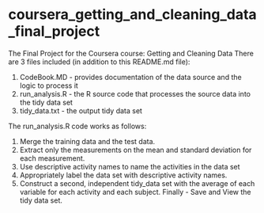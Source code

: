 # coursera_getting_and_cleaning_data_final_project
The Final Project for the Coursera course: Getting and Cleaning Data
There are 3 files included (in addition to this README.md file):
1) CodeBook.MD - provides documentation of the data source and the logic to process it
2) run_analysis.R - the R source code that processes the source data into the tidy data set
3) tidy_data.txt - the output tidy data set

The run_analysis.R code works as follows:

1) Merge the training data and the test data.
2) Extract only the measurements on the mean and standard deviation for each measurement. 
3) Use descriptive activity names to name the activities in the data set
4) Appropriately label the data set with descriptive activity names. 
5) Construct a second, independent tidy_data set with the average of each variable for each activity and each subject. 
Finally - Save and View the tidy data set.
